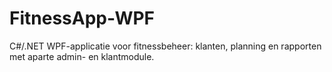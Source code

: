 # FitnessApp-WPF
C#/.NET WPF-applicatie voor fitnessbeheer: klanten, planning en rapporten met aparte admin- en klantmodule.
